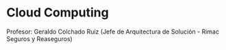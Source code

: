 # Cloud Computing

Profesor: Geraldo Colchado Ruiz (Jefe de Arquitectura de Solución - Rimac Seguros y Reaseguros)
